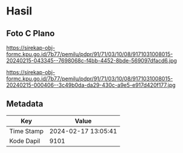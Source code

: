 # Hasil

## Foto C Plano

https://sirekap-obj-formc.kpu.go.id/7b77/pemilu/pdpr/91/71/03/10/08/9171031008015-20240215-043345--7698068c-f4bb-4452-8bde-569097dfacd6.jpg

https://sirekap-obj-formc.kpu.go.id/7b77/pemilu/pdpr/91/71/03/10/08/9171031008015-20240215-000406--3c49b0da-da29-430c-a9e5-e917d420f177.jpg


## Metadata

| Key        | Value               |
| ---------- | ------------------- |
| Time Stamp | 2024-02-17 13:05:41 |
| Kode Dapil | 9101                |



